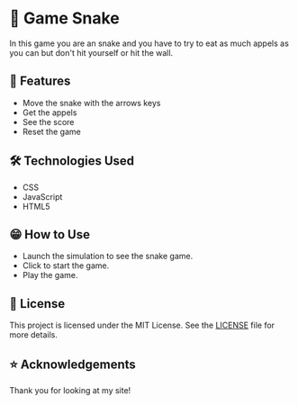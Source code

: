 
 # 🐍 Game Snake

In this game you are an snake and you have to try to eat as much appels as you can but don't hit yourself or hit the wall.

## 🍎 Features

- Move the snake with the arrows keys
- Get the appels
- See the score
- Reset the game

## 🛠️ Technologies Used

- CSS
- JavaScript
- HTML5   

## 😁 How to Use

- Launch the simulation to see the snake game.
- Click to start the game.
- Play the game.

## 📄 License

This project is licensed under the MIT License. See the [LICENSE](LICENSE) file for more details.

## ⭐ Acknowledgements

Thank you for looking at my site!
